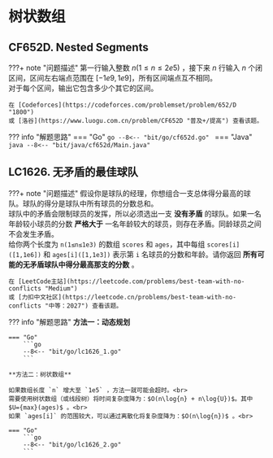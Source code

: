 # 树状数组

## CF652D. Nested Segments

???+ note "问题描述"
    第一行输入整数 $n (1 ≤ n ≤ 2e5)$ ，接下来 $n$ 行输入 $n$ 个闭区间，区间左右端点范围在 $[-1e9,1e9]$，所有区间端点互不相同。<br>
    对于每个区间，输出它包含多少个其它的区间。

    在 [Codeforces](https://codeforces.com/problemset/problem/652/D "1800")
    或 [洛谷](https://www.luogu.com.cn/problem/CF652D "普及+/提高") 查看该题。

??? info "解题思路"
    === "Go"
        ```go
        --8<-- "bit/go/cf652d.go"
        ```
    === "Java"
        ```java
        --8<-- "bit/java/cf652d/Main.java"
        ```

## LC1626. 无矛盾的最佳球队

???+ note "问题描述"
    假设你是球队的经理，你想组合一支总体得分最高的球队。球队的得分是球队中所有球员的分数总和。<br>
    球队中的矛盾会限制球员的发挥，所以必须选出一支 **没有矛盾** 的球队。如果一名年龄较小球员的分数 **严格大于** 一名年龄较大的球员，则存在矛盾。同龄球员之间不会发生矛盾。<br>
    给你两个长度为 `n(1≤n≤1e3)` 的数组 `scores` 和 `ages`，其中每组 `scores[i]([1,1e6])` 和 `ages[i]([1,1e3])` 表示第 `i` 名球员的分数和年龄。请你返回 **所有可能的无矛盾球队中得分最高那支的分数** 。

    在 [LeetCode主站](https://leetcode.com/problems/best-team-with-no-conflicts "Medium")
    或 [力扣中文社区](https://leetcode.cn/problems/best-team-with-no-conflicts "中等：2027") 查看该题。

??? info "解题思路"
    **方法一：动态规划**

    === "Go"
        ```go
        --8<-- "bit/go/lc1626_1.go"
        ```

    **方法二：树状数组**

    如果数组长度 `n` 增大至 `1e5` ，方法一就可能会超时。<br>
    需要使用树状数组（或线段树）将时间复杂度降为：$O(n\log{n} + n\log{U})$。其中 $U={max}(ages)$ 。<br>
    如果 `ages[i]` 的范围较大，可以通过离散化将复杂度降为：$O(n\log{n})$ 。<br>

    === "Go"
        ```go
        --8<-- "bit/go/lc1626_2.go"
        ```
